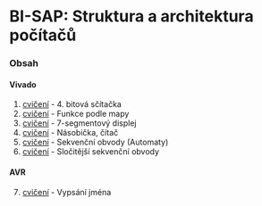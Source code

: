 # BI-SAP: Struktura a architektura počítačů

### Obsah
#### Vivado
1. [cvičení][cv1] - 4. bitová sčítačka
2. [cvičení][cv2] - Funkce podle mapy
3. [cvičení][cv3] - 7-segmentový displej
4. [cvičení][cv4] - Násobička, čítač
5. [cvičení][cv5] - Sekvenční obvody (Automaty)
6. [cvičení][cv6] - Sločitější sekvenční obvody
#### AVR
7. [cvičení][cv7] - Vypsání jména

[cv1]: https://github.com/mikesjak/FIT_CVUT/tree/BI-SAP/BI-SAP/1.%20cvi%C4%8Den%C3%AD
[cv2]: https://github.com/mikesjak/FIT_CVUT/tree/BI-SAP/BI-SAP/2.%20cvi%C4%8Den%C3%AD
[cv3]: https://github.com/mikesjak/FIT_CVUT/tree/BI-SAP/BI-SAP/3.%20cvi%C4%8Den%C3%AD
[cv4]: https://github.com/mikesjak/FIT_CVUT/tree/BI-SAP/BI-SAP/4.%20cvi%C4%8Den%C3%AD
[cv5]: https://github.com/mikesjak/FIT_CVUT/tree/BI-SAP/BI-SAP/5.%20cvi%C4%8Den%C3%AD
[cv6]: https://github.com/mikesjak/FIT_CVUT/tree/BI-SAP/BI-SAP/6.%20cvi%C4%8Den%C3%AD 
[cv7]: https://github.com/mikesjak/FIT_CVUT/tree/BI-SAP/BI-SAP/7.%20cvi%C4%8Den%C3%AD 
